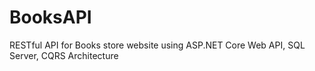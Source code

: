 # BooksAPI
RESTful API for Books store website using ASP.NET Core Web API, SQL Server, CQRS Architecture
